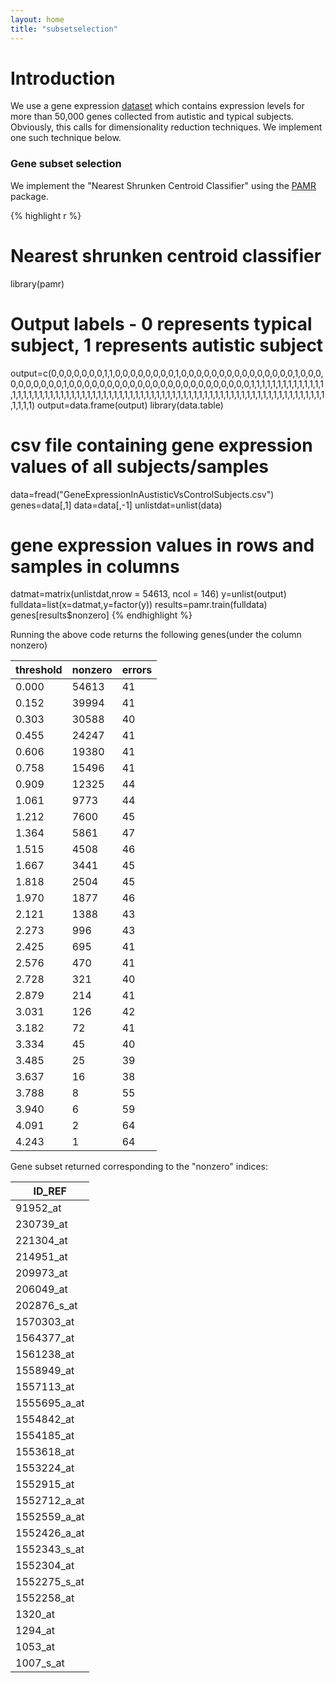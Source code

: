 ```yaml
---
layout: home
title: "subsetselection"
---
```


# Introduction

We use a gene expression [dataset](references.html/autismdataset) which contains expression levels for more than 50,000 genes collected from autistic and typical subjects. Obviously, this calls for dimensionality reduction techniques. We implement one such technique below. 

### Gene subset selection

We implement the "Nearest Shrunken Centroid Classifier" using the [PAMR](references.html/pamr) package. 

{% highlight r %}
# Nearest shrunken centroid classifier
library(pamr)
# Output labels - 0 represents typical subject, 1 represents autistic subject
output=c(0,0,0,0,0,0,0,1,1,0,0,0,0,0,0,0,0,1,0,0,0,0,0,0,0,0,0,0,0,0,0,0,0,1,0,0,0,0,0,0,0,0,0,0,1,0,0,0,0,0,0,0,0,0,0,0,0,0,0,0,0,0,0,0,0,0,0,0,0,1,1,1,1,1,1,1,1,1,1,1,1,1,1,1,1,1,1,1,1,1,1,1,1,1,1,1,1,1,1,1,1,1,1,1,1,1,1,1,1,1,1,1,1,1,1,1,1,1,1,1,1,1,1,1,1,1,1,1,1,1,1,1,1,1,1,1,1,1,1,1,1,1,1,1,1,1)
output=data.frame(output)
library(data.table)
# csv file containing gene expression values of all subjects/samples
data=fread("GeneExpressionInAustisticVsControlSubjects.csv")
genes=data[,1]
data=data[,-1]
unlistdat=unlist(data)
# gene expression values in rows and samples in columns
datmat=matrix(unlistdat,nrow = 54613, ncol = 146)
y=unlist(output)
fulldata=list(x=datmat,y=factor(y))
results=pamr.train(fulldata)
genes[results$nonzero]
{% endhighlight %}

Running the above code returns the following genes(under the column nonzero)

| threshold | nonzero | errors |
|-------|--------|---------|
 0.000|54613|41|
0.152|39994|41|
0.303|30588|40|
0.455|24247|41|
0.606|19380|41|
0.758|15496|41| 
0.909|12325|44|
1.061|9773|44|
1.212|7600|45|
1.364|5861|47|
1.515|4508|46|
1.667|3441|45| 
1.818|2504|45|
1.970|1877|46|
2.121|1388|43|
2.273| 996|43|
2.425| 695|41|
2.576| 470|41|
2.728| 321|40|
2.879| 214|41|
3.031| 126|42|
3.182|  72|41|
3.334|  45|40|
3.485|  25|39|
3.637|  16|38|
3.788|   8|55|
3.940|   6|  59|
4.091|   2 |  64|
4.243|   1  | 64|

Gene subset returned corresponding to the "nonzero" indices:

| ID_REF |
|-------|
 91952_at |
 230739_at |
 221304_at |
 214951_at |
 209973_at |
 206049_at |
 202876_s_at |
 1570303_at|
 1564377_at |
 1561238_at |
 1558949_at |
 1557113_at |
 1555695_a_at |
 1554842_at |
 1554185_at |
 1553618_at |
 1553224_at |
 1552915_at |
 1552712_a_at |
 1552559_a_at |
 1552426_a_at |
 1552343_s_at |
 1552304_at |
 1552275_s_at |
 1552258_at |
 1320_at |
 1294_at |
 1053_at |
 1007_s_at |


